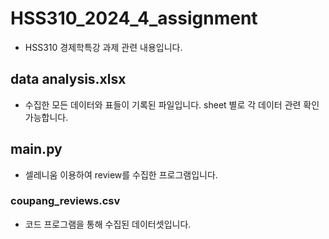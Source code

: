 # HSS310_2024_4_assignment

- HSS310 경제학특강 과제 관련 내용입니다.

## data analysis.xlsx

- 수집한 모든 데이터와 표들이 기록된 파일입니다. sheet 별로 각 데이터 관련 확인 가능합니다.

## main.py

- 셀레니움 이용하여 review를 수집한 프로그램입니다.

### coupang_reviews.csv

- 코드 프로그램을 통해 수집된 데이터셋입니다.
